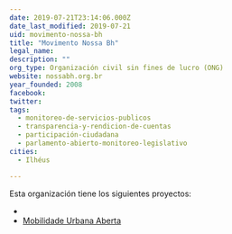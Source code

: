 ```yaml
---
date: 2019-07-21T23:14:06.000Z
date_last_modified: 2019-07-21
uid: movimento-nossa-bh
title: "Movimento Nossa Bh"
legal_name: 
description: ""
org_type: Organización civil sin fines de lucro (ONG)
website: nossabh.org.br
year_founded: 2008
facebook: 
twitter: 
tags:
  - monitoreo-de-servicios-publicos
  - transparencia-y-rendicion-de-cuentas
  - participación-ciudadana
  - parlamento-abierto-monitoreo-legislativo
cities: 
  - Ilhéus

---
```


Esta organización tiene los siguientes proyectos:

- [](/i/mobilidade-urbana-aberta.html)
- [Mobilidade Urbana Aberta](/i/mobilidade-urbana-aberta.html)
